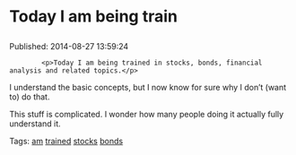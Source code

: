 
# <p>Today I am being train

Published: 2014-08-27 13:59:24


            
            <p>Today I am being trained in stocks, bonds, financial analysis and related topics.</p>

<p>I understand the basic concepts, but I now know for sure why I don&rsquo;t (want to) do that.</p>

<p>This stuff is complicated. I wonder how many people doing it actually fully understand it.</p>

            
            

Tags: [am](tag-am.md) [trained](tag-trained.md) [stocks](tag-stocks.md) [bonds](tag-bonds.md)
